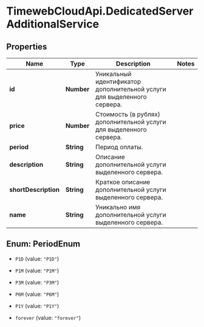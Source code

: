 # TimewebCloudApi.DedicatedServerAdditionalService

## Properties

Name | Type | Description | Notes
------------ | ------------- | ------------- | -------------
**id** | **Number** | Уникальный идентификатор дополнительной услуги для выделенного сервера. | 
**price** | **Number** | Стоимость (в рублях) дополнительной услуги для выделенного сервера. | 
**period** | **String** | Период оплаты. | 
**description** | **String** | Описание дополнительной услуги выделенного сервера. | 
**shortDescription** | **String** | Краткое описание дополнительной услуги выделенного сервера. | 
**name** | **String** | Уникально имя дополнительной услуги выделенного сервера. | 



## Enum: PeriodEnum


* `P1D` (value: `"P1D"`)

* `P1M` (value: `"P1M"`)

* `P3M` (value: `"P3M"`)

* `P6M` (value: `"P6M"`)

* `P1Y` (value: `"P1Y"`)

* `forever` (value: `"forever"`)




